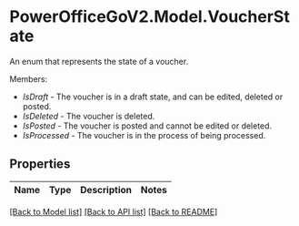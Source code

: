 # PowerOfficeGoV2.Model.VoucherState
An enum that represents the state of a voucher.<p>Members:</p><ul><li><i>IsDraft</i> - The voucher is in a draft state, and can be edited, deleted or posted.</li><li><i>IsDeleted</i> - The voucher is deleted.</li><li><i>IsPosted</i> - The voucher is posted and cannot be edited or deleted.</li><li><i>IsProcessed</i> - The voucher is in the process of being processed.</li></ul>

## Properties

Name | Type | Description | Notes
------------ | ------------- | ------------- | -------------

[[Back to Model list]](../../README.md#documentation-for-models) [[Back to API list]](../../README.md#documentation-for-api-endpoints) [[Back to README]](../../README.md)

